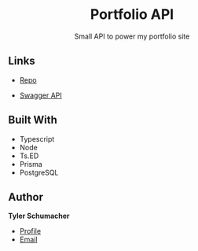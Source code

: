 <h1 align="center">Portfolio API</h1>

<p align="center">Small API to power my portfolio site</p>

## Links

- [Repo](https://github.com/traweezy/portfolio-api 'Portfolio API Repo')

- [Swagger API](https://tyler-schumacher-portfolio-api.herokuapp.com 'API')

## Built With

- Typescript
- Node
- Ts.ED
- Prisma
- PostgreSQL

## Author

**Tyler Schumacher**

- [Profile](https://github.com/traweezy 'Tyler Schymacher')
- [Email](mailto:tyler.schumacher@protonmail.com')
<!-- - [Website](https://tylerschumacher.dev 'Welcome') -->
